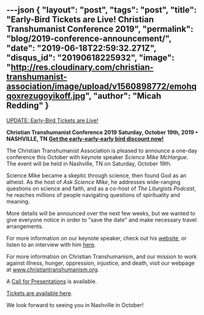 ---json
{
	"layout": "post",
	"tags": "post",
    "title": "Early-Bird Tickets are Live! Christian Transhumanist Conference 2019",
    "permalink": "blog/2019-conference-announcement/",
    "date": "2019-06-18T22:59:32.271Z",
    "disqus_id": "20190618225932",
    "image":  "http://res.cloudinary.com/christian-transhumanist-association/image/upload/v1560898772/emohqqoxrezugoyikoff.jpg",
    "author": "Micah Redding"
}
---
[UPDATE: Early-Bird Tickets are Live!](https://christian-transhumanist-conference-2019.eventbrite.com)

**Christian Transhumanist Conference 2019**
**Saturday, October 19th, 2019 • NASHVILLE, TN**
**[Get the early-early-early bird discount now!](https://christian-transhumanist-conference-2019.eventbrite.com)**

The Christian Transhumanist Association is pleased to announce a one-day conference this October with keynote speaker *Science Mike McHargue*. The event will be held in Nashville, TN on Saturday, October 19th. 

Science Mike became a skeptic through science, then found God as an atheist. As the host of *Ask Science Mike*, he addresses wide-ranging questions on science and faith, and as a co-host of *The Liturgists Podcast*, he reaches millions of people navigating questions of spirituality and meaning.

More details will be announced over the next few weeks, but we wanted to give everyone notice in order to "save the date" and make necessary travel arrangements.

For more information on our keynote speaker, check out his [website](https://mikemchargue.com), or listen to an interview with him [here](https://www.christiantranshumanism.org/podcast/21). 

For more information on Christian Transhumanism, and our mission to work against illness, hunger, oppression, injustice, and death, visit our webpage at www.christiantranshumanism.org.

A [Call for Presentations](https://www.christiantranshumanism.org/conference_proposals) is available.  

[Tickets are available here](https://christian-transhumanist-conference-2019.eventbrite.com).

We look forward to seeing you in Nashville in October!